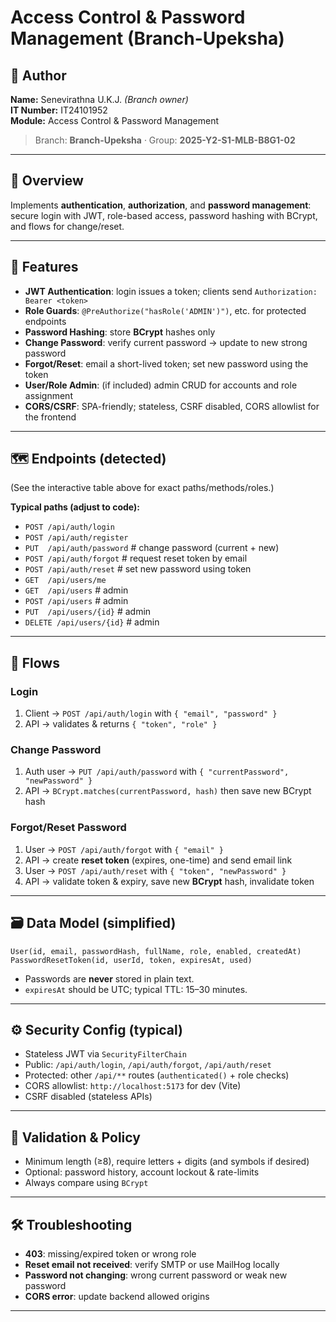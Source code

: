 # Access Control & Password Management (Branch-Upeksha)

## 👤 Author 
**Name:** Senevirathna U.K.J. *(Branch owner)*  
**IT Number:** IT24101952   
**Module:** Access Control & Password Management  

> Branch: **Branch-Upeksha** · Group: **2025-Y2-S1-MLB-B8G1-02**

---

## 📝 Overview
Implements **authentication**, **authorization**, and **password management**:
secure login with JWT, role-based access, password hashing with BCrypt, and flows for change/reset.

---

## 🎯 Features
- **JWT Authentication**: login issues a token; clients send `Authorization: Bearer <token>`
- **Role Guards**: `@PreAuthorize("hasRole('ADMIN')")`, etc. for protected endpoints
- **Password Hashing**: store **BCrypt** hashes only
- **Change Password**: verify current password → update to new strong password
- **Forgot/Reset**: email a short-lived token; set new password using the token
- **User/Role Admin**: (if included) admin CRUD for accounts and role assignment
- **CORS/CSRF**: SPA-friendly; stateless, CSRF disabled, CORS allowlist for the frontend

---

## 🗺️ Endpoints (detected)
(See the interactive table above for exact paths/methods/roles.)

**Typical paths (adjust to code):**
- `POST /api/auth/login`
- `POST /api/auth/register`
- `PUT  /api/auth/password`          # change password (current + new)
- `POST /api/auth/forgot`            # request reset token by email
- `POST /api/auth/reset`             # set new password using token
- `GET  /api/users/me`
- `GET  /api/users`                  # admin
- `POST /api/users`                  # admin
- `PUT  /api/users/{id}`             # admin
- `DELETE /api/users/{id}`           # admin

---

## 🔁 Flows

### Login
1) Client → `POST /api/auth/login` with `{ "email", "password" }`  
2) API → validates & returns `{ "token", "role" }`

### Change Password
1) Auth user → `PUT /api/auth/password` with `{ "currentPassword", "newPassword" }`  
2) API → `BCrypt.matches(currentPassword, hash)` then save new BCrypt hash

### Forgot/Reset Password
1) User → `POST /api/auth/forgot` with `{ "email" }`  
2) API → create **reset token** (expires, one-time) and send email link  
3) User → `POST /api/auth/reset` with `{ "token", "newPassword" }`  
4) API → validate token & expiry, save new **BCrypt** hash, invalidate token

---

## 🗃️ Data Model (simplified)
```
User(id, email, passwordHash, fullName, role, enabled, createdAt)
PasswordResetToken(id, userId, token, expiresAt, used)
```
- Passwords are **never** stored in plain text.
- `expiresAt` should be UTC; typical TTL: 15–30 minutes.

---

## ⚙️ Security Config (typical)
- Stateless JWT via `SecurityFilterChain`
- Public: `/api/auth/login`, `/api/auth/forgot`, `/api/auth/reset`
- Protected: other `/api/**` routes (`authenticated()` + role checks)
- CORS allowlist: `http://localhost:5173` for dev (Vite)
- CSRF disabled (stateless APIs)

---

## 🧪 Validation & Policy
- Minimum length (≥8), require letters + digits (and symbols if desired)
- Optional: password history, account lockout & rate-limits
- Always compare using `BCrypt`

---

## 🛠 Troubleshooting
- **403**: missing/expired token or wrong role
- **Reset email not received**: verify SMTP or use MailHog locally
- **Password not changing**: wrong current password or weak new password
- **CORS error**: update backend allowed origins

---
